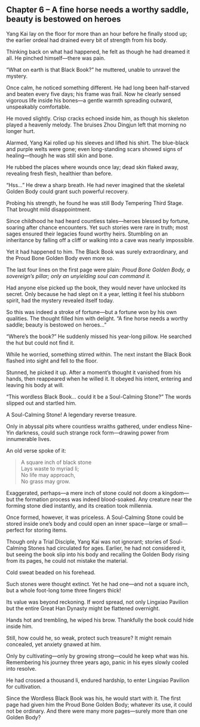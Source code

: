 ## Chapter 6 – A fine horse needs a worthy saddle, beauty is bestowed on heroes

Yang Kai lay on the floor for more than an hour before he finally stood up; the earlier ordeal had drained every bit of strength from his body.

Thinking back on what had happened, he felt as though he had dreamed it all. He pinched himself—there was pain.

“What on earth is that Black Book?” he muttered, unable to unravel the mystery.

Once calm, he noticed something different. He had long been half-starved and beaten every five days; his frame was frail. Now he clearly sensed vigorous life inside his bones—a gentle warmth spreading outward, unspeakably comfortable.

He moved slightly. Crisp cracks echoed inside him, as though his skeleton played a heavenly melody. The bruises Zhou Dingjun left that morning no longer hurt.

Alarmed, Yang Kai rolled up his sleeves and lifted his shirt. The blue-black and purple welts were gone; even long-standing scars showed signs of healing—though he was still skin and bone.

He rubbed the places where wounds once lay; dead skin flaked away, revealing fresh flesh, healthier than before.

“Hss…” He drew a sharp breath. He had never imagined that the skeletal Golden Body could grant such powerful recovery.

Probing his strength, he found he was still Body Tempering Third Stage. That brought mild disappointment.

Since childhood he had heard countless tales—heroes blessed by fortune, soaring after chance encounters. Yet such stories were rare in truth; most sages ensured their legacies found worthy heirs. Stumbling on an inheritance by falling off a cliff or walking into a cave was nearly impossible.

Yet it had happened to him. The Black Book was surely extraordinary, and the Proud Bone Golden Body even more so.

The last four lines on the first page were plain: *Proud Bone Golden Body, a sovereign’s pillar; only an unyielding soul can command it.*

Had anyone else picked up the book, they would never have unlocked its secret. Only because he had slept on it a year, letting it feel his stubborn spirit, had the mystery revealed itself today.

So this was indeed a stroke of fortune—but a fortune won by his own qualities. The thought filled him with delight. “A fine horse needs a worthy saddle; beauty is bestowed on heroes…”

“Where’s the book?” He suddenly missed his year-long pillow. He searched the hut but could not find it.

While he worried, something stirred within. The next instant the Black Book flashed into sight and fell to the floor.

Stunned, he picked it up. After a moment’s thought it vanished from his hands, then reappeared when he willed it. It obeyed his intent, entering and leaving his body at will.

“This wordless Black Book… could it be a Soul-Calming Stone?” The words slipped out and startled him.

A Soul-Calming Stone! A legendary reverse treasure.

Only in abyssal pits where countless wraiths gathered, under endless Nine-Yin darkness, could such strange rock form—drawing power from innumerable lives.

An old verse spoke of it:

> A square inch of black stone  
> Lays waste to myriad li;  
> No life may approach,  
> No grass may grow.

Exaggerated, perhaps—a mere inch of stone could not doom a kingdom—but the formation process was indeed blood-soaked. Any creature near the forming stone died instantly, and its creation took millennia.

Once formed, however, it was priceless. A Soul-Calming Stone could be stored inside one’s body and could open an inner space—large or small—perfect for storing items.

Though only a Trial Disciple, Yang Kai was not ignorant; stories of Soul-Calming Stones had circulated for ages. Earlier, he had not considered it, but seeing the book slip into his body and recalling the Golden Body rising from its pages, he could not mistake the material.

Cold sweat beaded on his forehead.

Such stones were thought extinct. Yet he had one—and not a square inch, but a whole foot-long tome three fingers thick!

Its value was beyond reckoning. If word spread, not only Lingxiao Pavilion but the entire Great Han Dynasty might be flattened overnight.

Hands hot and trembling, he wiped his brow. Thankfully the book could hide inside him.

Still, how could he, so weak, protect such treasure? It might remain concealed, yet anxiety gnawed at him.

Only by cultivating—only by growing strong—could he keep what was his. Remembering his journey three years ago, panic in his eyes slowly cooled into resolve.

He had crossed a thousand li, endured hardship, to enter Lingxiao Pavilion for cultivation.

Since the Wordless Black Book was his, he would start with it. The first page had given him the Proud Bone Golden Body; whatever its use, it could not be ordinary. And there were many more pages—surely more than one Golden Body?